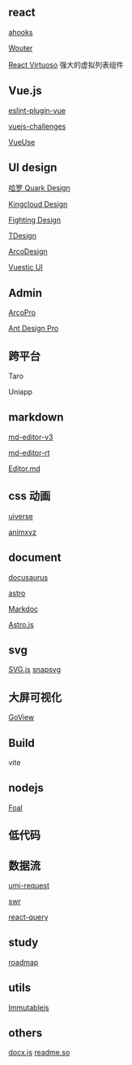 ## react

[ahooks](https://ahooks.js.org/zh-CN/)

[Wouter](https://github.com/molefrog/wouter)

[React Virtuoso](https://virtuoso.dev/) 强大的虚拟列表组件


## Vue.js

[eslint-plugin-vue](https://eslint.vuejs.org/)

[vuejs-challenges](https://cn-vuejs-challenges.netlify.app/)

[VueUse]()



## UI design

[哈罗 Quark Design](https://quark-design.hellobike.com/#/)

[Kingcloud Design](https://design.ksyun.com/)

[Fighting Design](https://fighting.tianyuhao.cn/)

[TDesign](https://tdesign.tencent.com/)

[ArcoDesign](https://arco.design/)

[Vuestic UI](https://vuestic.dev/zh/introduction/overview)



## Admin

[ArcoPro](https://pro.arco.design/)

[Ant Design Pro](https://pro.ant.design/zh-CN/)

## 跨平台
Taro

Uniapp



## markdown

[md-editor-v3](https://imzbf.github.io/md-editor-v3/docs)

[md-editor-rt](https://imzbf.github.io/md-editor-rt/)

[Editor.md](https://pandao.github.io/editor.md/)

## css 动画

[uiverse](https://uiverse.io/all)

[animxyz](https://animxyz.com/)

## document

[docusaurus](https://docusaurus.io/zh-CN/)

[astro](https://astro.build/)

[Markdoc](https://markdoc.dev/)

[Astro.js](https://astro.build/)

## svg

[SVG.js](https://svgjs.dev/docs/3.0/)
[snapsvg](http://snapsvg.io/)

## 大屏可视化

[GoView](https://www.mtruning.club/)

## Build

vite

## nodejs

[Foal]()


## 低代码

## 数据流

[umi-request]()

[swr](https://swr.bootcss.com/)

[react-query]()

## study

[roadmap](https://roadmap.sh/)

## utils

[Immutablejs](https://immutable-js.com/)

## others

[docx.js](https://docx.js.org/#/)
[readme.so](https://readme.so)


